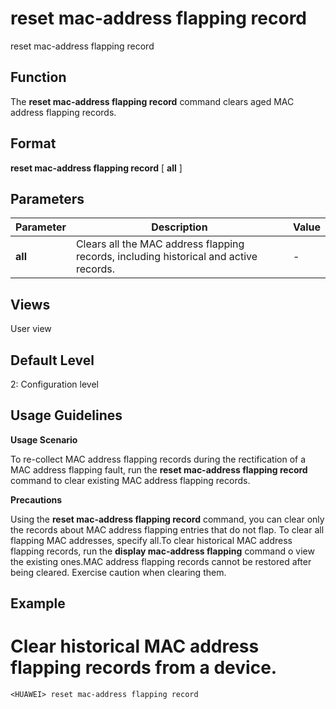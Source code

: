 reset mac-address flapping record
=================================

reset mac-address flapping record

Function
--------



The **reset mac-address flapping record** command clears aged MAC address flapping records.




Format
------

**reset mac-address flapping record** [ **all** ]


Parameters
----------

| Parameter | Description | Value |
| --- | --- | --- |
| **all** | Clears all the MAC address flapping records, including historical and active records. | - |



Views
-----

User view


Default Level
-------------

2: Configuration level


Usage Guidelines
----------------

**Usage Scenario**



To re-collect MAC address flapping records during the rectification of a MAC address flapping fault, run the **reset mac-address flapping record** command to clear existing MAC address flapping records.



**Precautions**



Using the **reset mac-address flapping record** command, you can clear only the records about MAC address flapping entries that do not flap. To clear all flapping MAC addresses, specify all.To clear historical MAC address flapping records, run the **display mac-address flapping** command o view the existing ones.MAC address flapping records cannot be restored after being cleared. Exercise caution when clearing them.




Example
-------

# Clear historical MAC address flapping records from a device.
```
<HUAWEI> reset mac-address flapping record

```